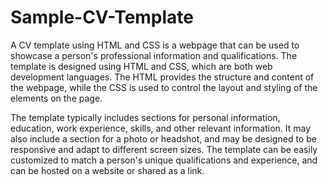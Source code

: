 # Sample-CV-Template
A CV template using HTML and CSS is a webpage that can be used to showcase a person's professional information and qualifications. The template is designed using HTML and CSS, which are both web development languages. The HTML provides the structure and content of the webpage, while the CSS is used to control the layout and styling of the elements on the page.

The template typically includes sections for personal information, education, work experience, skills, and other relevant information. It may also include a section for a photo or headshot, and may be designed to be responsive and adapt to different screen sizes. The template can be easily customized to match a person's unique qualifications and experience, and can be hosted on a website or shared as a link.

